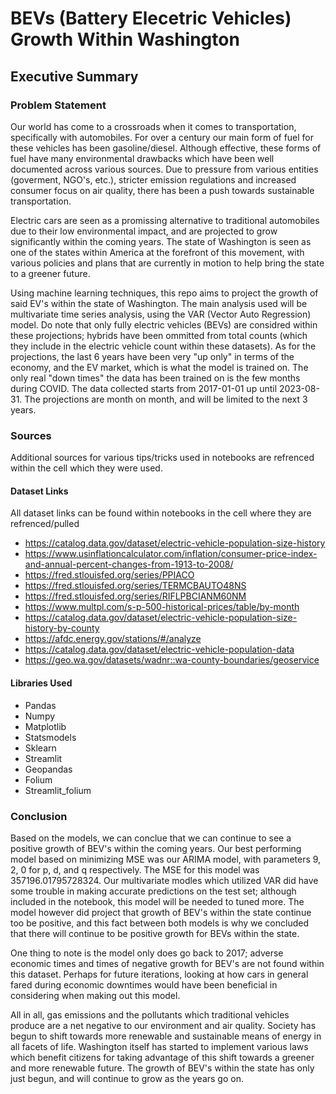 # BEVs (Battery Elecetric Vehicles) Growth Within Washington

## Executive Summary
### Problem Statement
Our world has come to a crossroads when it comes to transportation, specifically with automobiles. For over a century our main form of fuel for these vehicles has been gasoline/diesel. Although effective, these forms of fuel have many environmental drawbacks which have been well documented across various sources. Due to pressure from various entities (goverment, NGO's, etc.), stricter emission regulations and increased consumer focus on air quality, there has been a push towards sustainable transportation. 

Electric cars are seen as a promissing alternative to traditional automobiles due to their low environmental impact, and are projected to grow significantly within the coming years. The state of Washington is seen as one of the states within America at the forefront of this movement, with various policies and plans that are currently in motion to help bring the state to a greener future.

Using machine learning techniques, this repo aims to project the growth of said EV's within the state of Washington. The main analysis used will be multivariate time series analysis, using the VAR (Vector Auto Regression) model. Do note that only fully electric vehicles (BEVs) are considred within these projections; hybrids have been ommitted from total counts (which they include in the electric vehicle count within these datasets). As for the projections, the last 6 years have been very "up only" in terms of the economy, and the EV market, which is what the model is trained on. The only real "down times" the data has been trained on is the few months during COVID. The data collected starts from 2017-01-01 up until 2023-08-31. The projections are month on month, and will be limited to the next 3 years. 


### Sources
Additional sources for various tips/tricks used in notebooks are refrenced within the cell which they were used.
#### Dataset Links
All dataset links can be found within notebooks in the cell where they are refrenced/pulled
- https://catalog.data.gov/dataset/electric-vehicle-population-size-history
- https://www.usinflationcalculator.com/inflation/consumer-price-index-and-annual-percent-changes-from-1913-to-2008/
- https://fred.stlouisfed.org/series/PPIACO
- https://fred.stlouisfed.org/series/TERMCBAUTO48NS
- https://fred.stlouisfed.org/series/RIFLPBCIANM60NM
- https://www.multpl.com/s-p-500-historical-prices/table/by-month
- https://catalog.data.gov/dataset/electric-vehicle-population-size-history-by-county
- https://afdc.energy.gov/stations/#/analyze
- https://catalog.data.gov/dataset/electric-vehicle-population-data
- https://geo.wa.gov/datasets/wadnr::wa-county-boundaries/geoservice

#### Libraries Used
- Pandas
- Numpy
- Matplotlib
- Statsmodels
- Sklearn
- Streamlit
- Geopandas
- Folium
- Streamlit_folium

### Conclusion
Based on the models, we can conclue that we can continue to see a positive growth of BEV's within the coming years. Our best performing model based on minimizing MSE was our ARIMA model, with parameters 9, 2, 0 for p, d, and q respectively. The MSE for this model was 357196.01795728324. Our multivariate modles which utilized VAR did have some trouble in making accurate predictions on the test set; although included in the notebook, this model will be needed to tuned more. The model however did project that growth of BEV's within the state continue too be positive, and this fact between both models is why we concluded that there will continue to be positive growth for BEVs within the state.

One thing to note is the model only does go back to 2017; adverse economic times and times of negative growth for BEV's are not found within this dataset. Perhaps for future iterations, looking at how cars in general fared during economic downtimes would have been beneficial in considering when making out this model. 

All in all, gas emissions and the pollutants which traditional vehicles produce are a net negative to our environment and air quality. Society has begun to shift towards more renewable and sustainable means of energy in all facets of life. Washington itself has started to implement various laws which benefit citizens for taking advantage of this shift towards a greener and more renewable future. The growth of BEV's within the state has only just begun, and will continue to grow as the years go on. 
